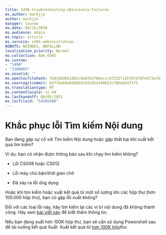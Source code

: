 ```yaml
---
title: 1490-troubleshooting-eDiscovery-failures
ms.author: markjjo
author: markjjo
manager: lauraw
ms.date: 04/21/2020
ms.audience: Admin
ms.topic: article
ms.service: o365-administration
ROBOTS: NOINDEX, NOFOLLOW
localization_priority: Normal
ms.collection: Adm_O365
ms.custom:
- "1490"
- "3200003"
ms.assetid: ''
ms.openlocfilehash: 7b819b9bb18b5c0a635e708eccc0f23271267874707e5f3a7d41b633a05f2822
ms.sourcegitcommit: b5f7da89a650d2915dc652449623c78be6247175
ms.translationtype: MT
ms.contentlocale: vi-VN
ms.lasthandoff: 08/05/2021
ms.locfileid: "54105590"
---
```

# <a name="troubleshoot-content-search-errors"></a>Khắc phục lỗi Tìm kiếm Nội dung

Bạn đang gặp sự cố với Tìm kiếm Nội dung hoặc gặp thất bại khi xuất kết quả tìm kiếm?

Ví dụ: bạn có nhận được thông báo sau khi chạy tìm kiếm không?

- Lỗi CS008 hoặc CS012

- Lỗi máy chủ bận/thời gian chờ

- Đã xảy ra lỗi ứng dụng

Hoặc khi tìm kiếm hoặc xuất kết quả từ một số lượng lớn các hộp thư (hơn 100.000 hộp thư), bạn có gặp lỗi xuất không?

Đối với các loại lỗi này, hãy tìm kiếm lại các vị trí nội dung đã không thành công. Hãy xem  [bài viết này](https://docs.microsoft.com/microsoft-365/compliance/retry-failed-content-search) để biết thêm thông tin.

Nếu bạn đang xuất hơn 100K hộp thư, bạn sẽ cần sử dụng Powershell sau để tải xuống kết quả Xuất: Xuất kết quả từ  [hơn 100K hộp](https://docs.microsoft.com/microsoft-365/compliance/export-search-results?view=o365-worldwide%23exporting-results-from-more-than-100000-mailboxes)thư.

